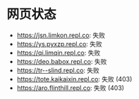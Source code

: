 # 网页状态
- https://jsn.limkon.repl.co: 失败
- https://ys.pyxzp.repl.co: 失败
- https://qi.limqin.repl.co: 失败
- https://deo.babox.repl.co: 失败
- https://tr--slind.repl.co: 失败
- https://tote.kaikaixin.repl.co: 失败 (403)
- https://aro.flinthill.repl.co: 失败 (403)
